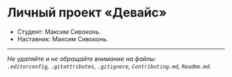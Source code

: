 # Личный проект «Девайс»

* Студент: Максим Сивоконь.
* Наставник: Максим Сивоконь.

---

_Не удаляйте и не обращайте внимание на файлы:_<br>
_`.editorconfig`, `.gitattributes`, `.gitignore`, `Contributing.md`, `Readme.md`._